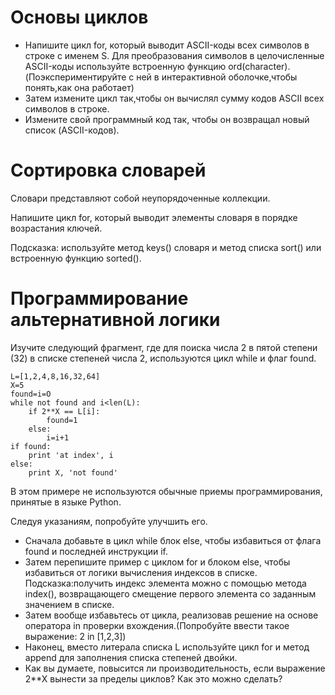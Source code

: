 # Основы циклов
* Напишите цикл for, который выводит ASCII-коды всех символов в строке с именем S.
Для преобразования символов в целочисленные ASCII-коды используйте встроенную
функцию ord(character).
(Поэкспериментируйте с ней в интерактивной оболочке,чтобы понять,как она
работает)
* Затем измените цикл так,чтобы он вычислял сумму кодов ASCII всех символов в строке.
* Измените свой программный код так, чтобы он возвращал новый список (ASCII-кодов).

# Сортировка словарей
Словари представляют собой неупорядоченные коллекции. 

Напишите цикл for, который выводит элементы словаря в порядке возрастания ключей. 

Подсказка: используйте метод keys() словаря и метод списка sort() или встроенную функцию sorted().

# Программирование альтернативной логики
Изучите следующий фрагмент, где для поиска числа 2 в пятой степени (32) в списке степеней числа 2, используются цикл while и флаг found.

    L=[1,2,4,8,16,32,64]
    X=5
    found=i=О
    while not found and i<len(L):
        if 2**X == L[i]:
            found=1
        else:
            i=i+1
    if found:
        print 'at index', i
    else:
        print X, 'not found'

В этом примере не используются обычные приемы программирования, принятые в языке Python.

Следуя указаниям, попробуйте улучшить его. 

* Сначала добавьте в цикл while блок else, чтобы избавиться от флага found и последней инструкции if.
* Затем перепишите пример с циклом for и блоком else, чтобы избавиться от логики вычисления индексов в списке. 
Подсказка:получить индекс элемента можно с помощью метода index(), возвращающего смещение первого элемента со заданным значением в списке.
* Затем вообще избавьтесь от цикла, реализовав решение на основе оператора in проверки вхождения.(Попробуйте ввести такое выражение: 2 in [1,2,3])
* Наконец, вместо литерала списка L используйте цикл for и метод append для заполнения списка степеней двойки.
* Как вы думаете, повысится ли производительность, если выражение 2**Х вынести за пределы циклов? Как это можно сделать?